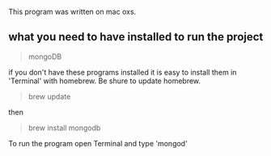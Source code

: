 This program was written on mac oxs.


## what you need to have installed to run the project

> mongoDB 

if you don't have these programs installed it is easy to install them in 'Terminal' with homebrew.  Be shure to update homebrew.

> brew update

then 

> brew install mongodb







To run the program 
open Terminal and type 'mongod'